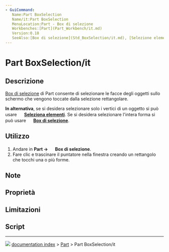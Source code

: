 ```yaml
---
- GuiCommand:
   Name:Part BoxSelection
   Name/it:Part BoxSelection
   MenuLocation:Part - Box di selezione
   Workbenches:[Part](Part_Workbench/it.md)
   Version:0.18
   SeeAlso:[Box di selezione](Std_BoxSelection/it.md), [Selezione elementi](Std_BoxElementSelection/it.md), [Seleziona tutto](Std_SelectAll/it.md)
---
```


# Part BoxSelection/it

## Descrizione

[Box di selezione](Part_BoxSelection/it.md) di Part consente di selezionare le facce degli oggetti sullo schermo che vengono toccate dalla selezione rettangolare.

**In alternativa**, se si desidera selezionare solo i vertici di un oggetto si può usare **<img src="images/Std_BoxElementSelection.svg" width=16px> [Seleziona elementi](Std_BoxElementSelection/it.md)**. Se si desidera selezionare l\'intera forma si può usare **<img src="images/Std_BoxSelection.svg" width=16px> [Box di selezione](Std_BoxSelection/it.md)**.

## Utilizzo

1.  Andare in **Part → <img src="images/Part_BoxSelection.svg" width=16px> Box di selezione**.
2.  Fare clic e trascinare il puntatore nella finestra creando un rettangolo che tocchi una o più forme.

## Note

## Proprietà

## Limitazioni

## Script



---
![](images/Button_right.svg) [documentation index](../README.md) > [Part](Part_Workbench.md) > Part BoxSelection/it
